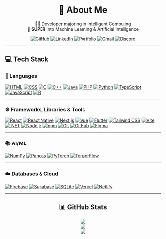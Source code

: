 <div align="center">

# 💫 About Me  
👨‍💻 Developer majoring in Intelligent Computing  
🧠 **SUPER** into Machine Learning & Artificial Intelligence  

[![GitHub](https://go-skill-icons.vercel.app/api/icons?i=github)](https://github.com/danishayman)
[![LinkedIn](https://go-skill-icons.vercel.app/api/icons?i=linkedin)](https://linkedin.com/in/danishayman)
[![Portfolio](https://danishaiman.com/favicon.ico)](https://danishaiman.com)
[![Gmail](https://go-skill-icons.vercel.app/api/icons?i=gmail)](mailto:danishaiman3b@gmail.com)
[![Discord](https://go-skill-icons.vercel.app/api/icons?i=discord)](https://discordapp.com/users/464037891400794123)



</div>

---

## 💻 Tech Stack

### 🧠 Languages  
[![HTML](https://go-skill-icons.vercel.app/api/icons?i=html)](https://developer.mozilla.org/docs/Web/HTML)
[![CSS](https://go-skill-icons.vercel.app/api/icons?i=css)](https://developer.mozilla.org/docs/Web/CSS)
[![C](https://go-skill-icons.vercel.app/api/icons?i=cs)](https://learn.microsoft.com/en-us/dotnet/csharp/)
[![C++](https://go-skill-icons.vercel.app/api/icons?i=cpp)](https://en.cppreference.com/)
[![Java](https://go-skill-icons.vercel.app/api/icons?i=java)](https://docs.oracle.com/javase/8/docs/)
[![PHP](https://go-skill-icons.vercel.app/api/icons?i=php)](https://www.php.net/docs.php)
[![Python](https://go-skill-icons.vercel.app/api/icons?i=python)](https://docs.python.org/3/)
[![TypeScript](https://go-skill-icons.vercel.app/api/icons?i=ts)](https://www.typescriptlang.org/docs/)
[![JavaScript](https://go-skill-icons.vercel.app/api/icons?i=js)](https://developer.mozilla.org/docs/Web/JavaScript)
[![R](https://go-skill-icons.vercel.app/api/icons?i=r)](https://cran.r-project.org/manuals.html)

---

### ⚙️ Frameworks, Libraries & Tools  
[![React](https://go-skill-icons.vercel.app/api/icons?i=react)](https://react.dev/learn)
[![React Native](https://go-skill-icons.vercel.app/api/icons?i=reactnative)](https://reactnative.dev/docs/getting-started)
[![Next.js](https://go-skill-icons.vercel.app/api/icons?i=nextjs)](https://nextjs.org/docs)
[![Vue](https://go-skill-icons.vercel.app/api/icons?i=vue)](https://vuejs.org/guide/introduction.html)
[![Flutter](https://go-skill-icons.vercel.app/api/icons?i=flutter)](https://docs.flutter.dev/)
[![Tailwind CSS](https://go-skill-icons.vercel.app/api/icons?i=tailwind)](https://tailwindcss.com/docs/installation)
[![Vite](https://go-skill-icons.vercel.app/api/icons?i=vite)](https://vitejs.dev/guide/)
[![.NET](https://go-skill-icons.vercel.app/api/icons?i=dotnet)](https://learn.microsoft.com/en-us/dotnet/)
[![Node.js](https://go-skill-icons.vercel.app/api/icons?i=nodejs)](https://nodejs.org/en/docs)
[![npm](https://go-skill-icons.vercel.app/api/icons?i=npm)](https://docs.npmjs.com/)
[![Git](https://go-skill-icons.vercel.app/api/icons?i=git)](https://git-scm.com/doc)
[![GitHub](https://go-skill-icons.vercel.app/api/icons?i=github)](https://docs.github.com/)
[![Figma](https://go-skill-icons.vercel.app/api/icons?i=figma)](https://figma.com/)

---

### 📚 AI/ML  
[![NumPy](https://go-skill-icons.vercel.app/api/icons?i=numpy)](https://numpy.org/doc/)
[![Pandas](https://go-skill-icons.vercel.app/api/icons?i=pandas)](https://pandas.pydata.org/docs/)
[![PyTorch](https://go-skill-icons.vercel.app/api/icons?i=pytorch)](https://pytorch.org/docs/stable/index.html)
[![TensorFlow](https://go-skill-icons.vercel.app/api/icons?i=tensorflow)](https://www.tensorflow.org/guide)

---

### ☁️ Databases & Cloud  
[![Firebase](https://go-skill-icons.vercel.app/api/icons?i=firebase)](https://firebase.google.com/)
[![Supabase](https://go-skill-icons.vercel.app/api/icons?i=supabase)](https://supabase.com/docs)
[![SQLite](https://go-skill-icons.vercel.app/api/icons?i=sqlite)](https://www.sqlite.org/docs.html)
[![Vercel](https://go-skill-icons.vercel.app/api/icons?i=vercel)](https://vercel.com/)
[![Netlify](https://go-skill-icons.vercel.app/api/icons?i=netlify)](https://www.netlify.com/)

---

<div align="center">

## 📊 GitHub Stats

![](https://github-readme-stats.vercel.app/api?username=danishayman&theme=aura&hide_border=false&include_all_commits=false&count_private=true)  
![](https://nirzak-streak-stats.vercel.app/?user=danishayman&theme=aura&hide_border=false)  
![](https://github-readme-stats.vercel.app/api/top-langs/?username=danishayman&theme=aura&hide_border=false&layout=compact)

</div>

<!-- Proudly crafted by Danish Aiman | https://danishaiman.com -->
